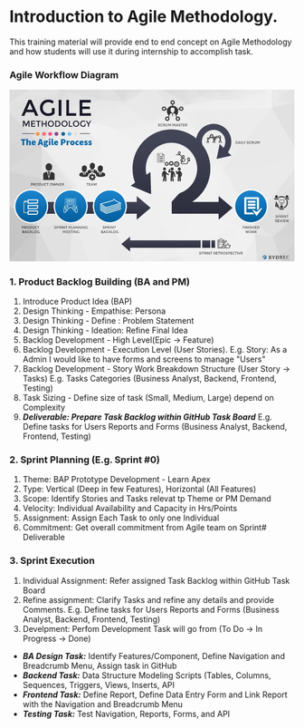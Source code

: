 # Introduction to Agile Methodology.
This training material will provide end to end concept on Agile Methodology and how students will use it during internship to accomplish task.

### Agile Workflow Diagram
![GitHub Image](/diagrams/AgileMethodologyExplained.webp)

### 1. Product Backlog Building (BA and PM)
1. Introduce Product Idea (BAP)
2. Design Thinking - Empathise:  Persona
3. Design Thinking - Define : Problem Statement
4. Design Thinking - Ideation: Refine Final Idea
5. Backlog Development - High Level(Epic -> Feature)
6. Backlog Development - Execution Level (User Stories).
   E.g. Story: As a Admin I would like to have forms and screens to manage "Users" 
8. Backlog Development - Story Work Breakdown Structure (User Story -> Tasks)
   E.g. Tasks Categories (Business Analyst, Backend, Frontend, Testing)
9. Task Sizing - Define size of task (Small, Medium, Large) depend on Complexity
10. ***Deliverable: Prepare Task Backlog within GitHub Task Board***
   E.g. Define tasks for Users Reports and Forms (Business Analyst, Backend, Frontend, Testing)

### 2. Sprint Planning (E.g. Sprint #0)
1. Theme: BAP Prototype Development - Learn Apex
2. Type: Vertical (Deep in few Features), Horizontal (All Features)
3. Scope: Identify Stories and Tasks relevat tp Theme or PM Demand
4. Velocity: Individual Availability and Capacity in Hrs/Points
5. Assignment: Assign Each Task to only one Individual
6. Commitment: Get overall commitment from Agile team on Sprint# Deliverable

### 3. Sprint Execution
1. Individual Assignment: Refer assigned Task Backlog within GitHub Task Board
2. Refine assignment: Clarify Tasks and refine any details and provide Comments.
   E.g. Define tasks for Users Reports and Forms (Business Analyst, Backend, Frontend, Testing)
3. Develpment: Perfom Development Task will go from (To Do -> In Progress -> Done)
- ***BA Design Task:*** Identify Features/Component, Define Navigation and Breadcrumb Menu, Assign task in GitHub
- ***Backend Task:*** Data Structure Modeling Scripts (Tables, Columns, Sequences, Triggers, Views, Inserts, API
- ***Frontend Task:*** Define Report, Define Data Entry Form and Link Report with the Navigation and Breadcrumb Menu
- ***Testing Task:*** Test Navigation, Reports, Forms, and API
